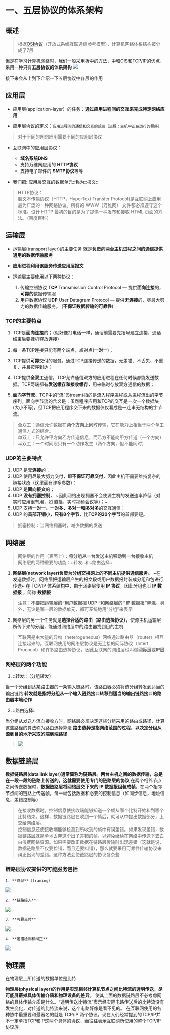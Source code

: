 # 一、五层协议的体系架构

## 概述
> 根据[OSI协议](https://baike.baidu.com/item/OSI模型)（开放式系统互联通信参考模型），计算机网络体系结构被分成了7层  

但是在学习计算机网络时，我们一般采用折中的方法，中和OIS和TCP/IP的优点，采用一种只有**五层协议的体系架构**
![](%E4%B8%80%E3%80%81%E4%BA%94%E5%B1%82%E5%8D%8F%E8%AE%AE%E7%9A%84%E4%BD%93%E7%B3%BB%E6%9E%B6%E6%9E%84/49521149-E5A3-4D44-B93F-7F2920EACCCE.png)

接下来会从上到下介绍一下五层协议中各层的作用

## 应用层
* 应用层(application-layer）的任务：**通过应用进程间的交互来完成特定网络应用**

* 应用层协议的定义：`应用进程间的通信和交互的规则（进程：主机中正在运行的程序）`

> 对于不同的网络应用需要不同的应用层协议  
* 互联网中的应用层协议： 
	* **域名系统DNS**
	* 支持万维网应用的 **HTTP协议**
	* 支持电子邮件的 **SMTP协议**等等

* 我们把::应用层交互的数据单元::称为::报文::

> HTTP协议：  
> 超文本传输协议（HTTP，HyperText Transfer Protocol)是互联网上应用最为广泛的一种网络协议。所有的 WWW（万维网） 文件都必须遵守这个标准。设计 HTTP 最初的目的是为了提供一种发布和接收 HTML 页面的方法。（百度百科）  

## 运输层
* 运输层(transport layer)的主要任务 就是**负责向两台主机进程之间的通信提供通用的数据传输服务**
* **应用进程利用该服务传送应用层报文**

* 运输层主要使用以下两种协议：
	1. 传输控制协议 **TCP**
		Transmission Control Protocol — 提供**面向连接**的，**可靠的**数据传输服
	2. 用户数据协议 **UDP**
		User Datagram Protocol — 提供**无连接**的，尽最大努力的数据传输服务。			(**不保证数据传输的可靠性**)

### TCP的主要特点
1. TCP是**面向连接**的；（就好像打电话一样，通话前需要先拨号建立连接，通话结束后要挂机释放连接）

2. 每一条TCP连接只能有两个端点，点对点(**一对一**)；

3. TCP提供**可靠**交付的服务。通过TCP连接传送的数据，无差错、不丢失、不重复、并且按序到达；

4. TCP提供**全双工**通信，TCP允许通信双方的应用进程在任何时候都能发送数据。TCP两端都有**发送缓存和接收缓存**，用来临时存放双方通信的数据；

5. **面向字节流**。TCP中的“流”(Stream)指的是流入程序进程或从进程流出的字节序列。面向字节流的含义是：虽然程序应用和TCP的交互是一次一个数据块(大小不等)，但TCP把应用程序交下来的数据仅仅看成是一连串无结构的字节流。

> 全双工：通信允许数据在**两个方向**上**同时**传输，它在能力上相当于两个单工通信方式的结合。　  
> 单双工：只允许甲方向乙方传送信息，而乙方不能向甲方传送（一个方向）  
> 半双工：一个时间段只有一个动作发生（两个方向，但不能同时）  

### UDP的主要特点
1. UDP 是**无连接**的；
2. UDP 使用尽最大努力交付，即**不保证可靠交付**，因此主机不需要维持复杂的链接状态（这里面有许多参数）；
3. UDP 是**面向报文**的；
4. UDP **没有拥塞控制**， ~因此网络出现拥塞不会使源主机的发送速率降低（对实时应用很有用，如 直播，实时视频会议等）；~
5. UDP 支持**一对一、一对多、多对一和多对多**的交互通信；
6. UDP 的**首部开销小，只有8个字节**，比**TCP的20个字节**的首部要短。

> 拥塞控制：当网络拥塞时，减少数据的发送  

## 网络层
> 网络层的作用（表面上）：**将分组从一台发送主机移动到一台接收主机**  
> 网络层的两种重要的功能：::转发::和::路由选择::  

1. **网络层(network layer)负责为分组交换网上的不同主机提供通信服务。** 
~在发送数据时，网络层把运输层产生的报文段或用户数据报封装成分组和包进行传送~ 
在 TCP/IP 体系结构中，由于网络层使用 **IP 协议**，因此分组也叫 **IP 数据报** ，简称 **数据报**

> 注意：**不要把运输层的“用户数据报 UDP ”和网络层的“ IP 数据报”弄混**。另外，无论是哪一层的数据单元，都可笼统地用“分组”来表示  

2. 网络层的另一个任务就是**选择合适的路由（路由选择协议）**，使源主机运输层所传下来的分组，能通过网络层中的路由器找到目的主机

> 互联网是由大量的异构（heterogeneous）网络通过路由器（router）相互连接起来的。互联网使用的网络层协议是无连接的网际协议（Intert Prococol）和许多路由选择协议，因此互联网的网络层也叫做**网际层**或**IP层**  

### 网络层的两个功能
1. ::转发::（分组转发）
	
当一个分组到达某路由器的一条输入链路时，该路由器必须将该分组转发到适当的输出链路
**转发就是指将分组从一个输入链路接口转移到适当的输出链路接口的路由器本地动作**

2. ::路由选择::

当分组从发送方流向接收方时，网络层必须决定这些分组采用的路由或路径，计算这些路径的算法称为路由选择算法
**路由选择是指网络范围的过程，以决定分组从源到目的地所采取的端到端路径**

>   ![](%E4%B8%80%E3%80%81%E4%BA%94%E5%B1%82%E5%8D%8F%E8%AE%AE%E7%9A%84%E4%BD%93%E7%B3%BB%E6%9E%B6%E6%9E%84/9ACB5E1D-A776-4BDE-97CB-2EEFB3D67055.png)  


## 数据链路层
**数据链路层(data link layer)通常简称为链路层。两台主机之间的数据传输，总是在一段一段的链路上传送的，这就需要使用专门的链路层的协议**
 在两个相邻节点之间传送数据时，**数据链路层将网络层交下来的 IP 数据报组装成帧**，在两个相邻节点间的链路上传送帧。每一帧包括数据和必要的控制信息（如同步信息，地址信息，差错控制等）

> 在接收数据时，控制信息使接收端能够知道一个帧从哪个比特开始和到哪个比特结束。这样，数据链路层在收到一个帧后，就可从中提出数据部分，上交给网络层。  
> 控制信息还使接收端能够检测到所收到的帧中有误差错。如果发现差错，数据链路层就简单地丢弃这个出了差错的帧，以避免继续在网络中传送下去白白浪费网络资源。如果需要改正数据在链路层传输时出现差错（这就是说，数据链路层不仅要检错，而且还要纠错），那么就要采用可靠性传输协议来纠正出现的差错。这种方法会使链路层的协议复杂些  

### 链路层协议提供的可能服务包括
	
	1. **成帧**（framing）
![](%E4%B8%80%E3%80%81%E4%BA%94%E5%B1%82%E5%8D%8F%E8%AE%AE%E7%9A%84%E4%BD%93%E7%B3%BB%E6%9E%B6%E6%9E%84/FD7F122F-1032-4080-BEA4-0699689C2654.png)

	2. **链路接入**
![](%E4%B8%80%E3%80%81%E4%BA%94%E5%B1%82%E5%8D%8F%E8%AE%AE%E7%9A%84%E4%BD%93%E7%B3%BB%E6%9E%B6%E6%9E%84/59409380-00F0-4387-9994-350A17562800.png)
	
	3. **可靠交付**
![](%E4%B8%80%E3%80%81%E4%BA%94%E5%B1%82%E5%8D%8F%E8%AE%AE%E7%9A%84%E4%BD%93%E7%B3%BB%E6%9E%B6%E6%9E%84/81CDBB60-CFB3-496A-853C-97944182BAC4.png)

	4. **差错检测和纠正**
![](%E4%B8%80%E3%80%81%E4%BA%94%E5%B1%82%E5%8D%8F%E8%AE%AE%E7%9A%84%E4%BD%93%E7%B3%BB%E6%9E%B6%E6%9E%84/70FC6093-CB97-4A81-AEED-249C4012545A.png)


## 物理层
在物理层上所传送的数据单位是比特

**物理层(physical layer)的作用是实现相邻计算机节点之间比特流的透明传送，尽可能屏蔽掉具体传输介质和物理设备的差异。** 使其上面的数据链路层不必考虑网络的具体传输介质是什么。“透明传送比特流”表示经实际电路传送后的比特流没有发生变化，对传送的比特流来说，这个电路好像是看不见的。
在互联网使用的各种协中最重要和最著名的就是 TCP/IP 两个协议。现在人们经常提到的TCP/IP并不一定单指TCP和IP这两个具体的协议，而往往表示互联网所使用的整个TCP/IP协议族。